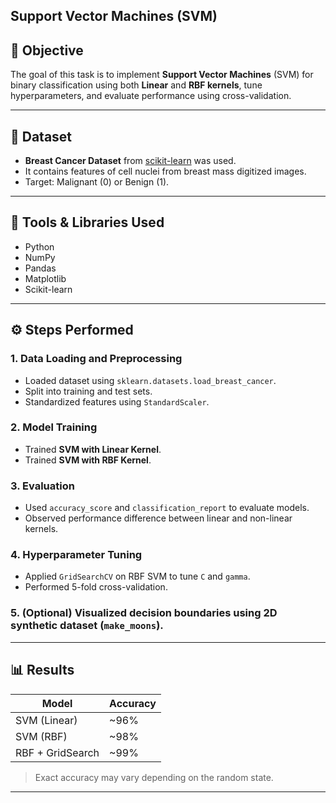 ## Support Vector Machines (SVM)

## 📌 Objective
The goal of this task is to implement **Support Vector Machines** (SVM) for binary classification using both **Linear** and **RBF kernels**, tune hyperparameters, and evaluate performance using cross-validation.

---

## 📁 Dataset
- **Breast Cancer Dataset** from [scikit-learn](https://scikit-learn.org/stable/modules/generated/sklearn.datasets.load_breast_cancer.html) was used.
- It contains features of cell nuclei from breast mass digitized images.
- Target: Malignant (0) or Benign (1).

---

## 🔧 Tools & Libraries Used
- Python
- NumPy
- Pandas
- Matplotlib
- Scikit-learn

---

## ⚙️ Steps Performed

### 1. **Data Loading and Preprocessing**
- Loaded dataset using `sklearn.datasets.load_breast_cancer`.
- Split into training and test sets.
- Standardized features using `StandardScaler`.

### 2. **Model Training**
- Trained **SVM with Linear Kernel**.
- Trained **SVM with RBF Kernel**.

### 3. **Evaluation**
- Used `accuracy_score` and `classification_report` to evaluate models.
- Observed performance difference between linear and non-linear kernels.

### 4. **Hyperparameter Tuning**
- Applied `GridSearchCV` on RBF SVM to tune `C` and `gamma`.
- Performed 5-fold cross-validation.

### 5. **(Optional)** Visualized decision boundaries using 2D synthetic dataset (`make_moons`).

---

## 📊 Results

| Model            | Accuracy |
|------------------|----------|
| SVM (Linear)     | ~96%     |
| SVM (RBF)        | ~98%     |
| RBF + GridSearch | ~99%     |

> Exact accuracy may vary depending on the random state.

---




